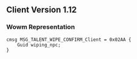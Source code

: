 ## Client Version 1.12

### Wowm Representation
```rust,ignore
cmsg MSG_TALENT_WIPE_CONFIRM_Client = 0x02AA {
    Guid wiping_npc;    
}

```
